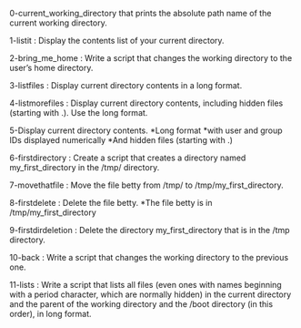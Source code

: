0-current_working_directory that prints the absolute path name of the current working directory.

1-listit : Display the contents list of your current directory.

2-bring_me_home : Write a script that changes the working directory to the user’s home directory.

3-listfiles : Display current directory contents in a long format.

4-listmorefiles : Display current directory contents, including hidden files (starting with .). Use the long format.

5-Display current directory contents.
	*Long format
	*with user and group IDs displayed numerically
	*And hidden files (starting with .)

6-firstdirectory : Create a script that creates a directory named my_first_directory in the /tmp/ directory.

7-movethatfile : Move the file betty from /tmp/ to /tmp/my_first_directory.

8-firstdelete : Delete the file betty.
	*The file betty is in /tmp/my_first_directory

9-firstdirdeletion : Delete the directory my_first_directory that is in the /tmp directory.

10-back : Write a script that changes the working directory to the previous one.

11-lists : Write a script that lists all files (even ones with names beginning with a period character, which are normally hidden) in the current directory and the parent of the working directory and the /boot directory (in this order), in long format.
